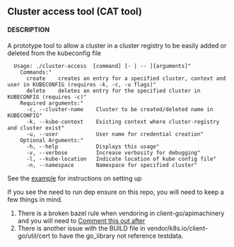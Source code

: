 ## Cluster access tool (CAT tool)

####  DESCRIPTION
A prototype tool to allow a cluster in a cluster registry to be easily added or deleted from the kubeconfig file

```
  Usage: ./cluster-access  [command] [- | -- ][arguments]"
    Commands:"
      create    creates an entry for a specified cluster, context and user in KUBECONFIG (requires -k, -c, -u flags)"
      delete    deletes an entry for the specified cluster in KUBECONFIG (requires -c)"
    Required arguments:"
      -c, --cluster-name    Cluster to be created/deleted name in KUBECONFIG"
      -k, --kube-context    Existing context where cluster-registry and cluster exist"
      -u, --user            User name for credential creation"
    Optional Arguments:"
      -h, --help            Displays this usage"
      -v, --verbose         Increase verbosity for debugging"
      -l, --kube-location   Indicate location of kube config file"
      -n, --namespace       Namespace for specified cluster"
```
See the [example](https://github.com/onyiny-ang/cluster-access/blob/master/example.md) for instructions on setting up

If you see the need to run dep ensure on this repo, you will need to keep a few things in mind.
 1. There is a broken bazel rule when vendoring in client-go/apimachinery and you will need to [Comment this out after](https://github.com/scele/apimachinery/commit/15dc092229cda2ca7ead32667e463b53f4a7c138)
 2. There is another issue with the BUILD file in vendor/k8s.io/client-go/util/cert to have the go_library not reference testdata.
